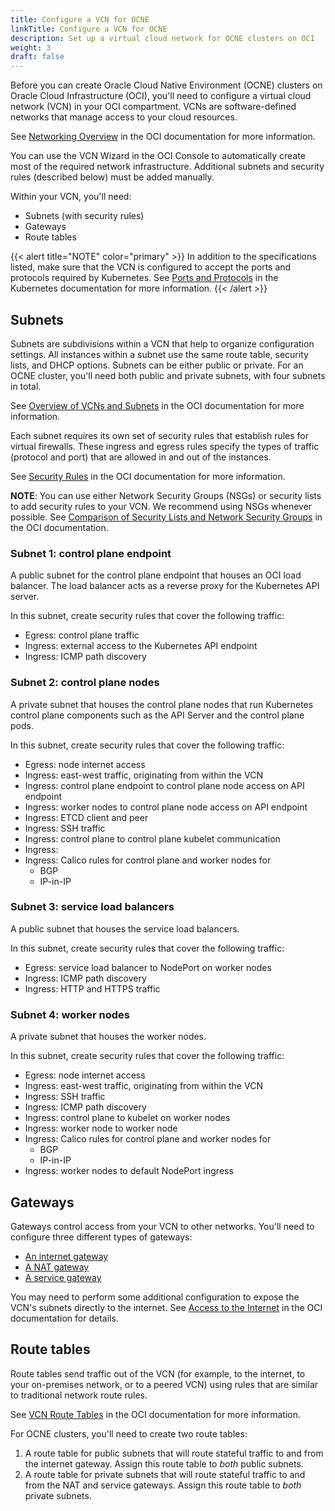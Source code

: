 ```yaml
---
title: Configure a VCN for OCNE
linkTitle: Configure a VCN for OCNE
description: Set up a virtual cloud network for OCNE clusters on OCI
weight: 3
draft: false
---
```


Before you can create Oracle Cloud Native Environment (OCNE) clusters on Oracle Cloud Infrastructure (OCI), you'll need to configure a virtual cloud network (VCN) in your OCI compartment. VCNs are software-defined networks that manage access to your cloud resources.

See [Networking Overview](https://docs.oracle.com/en-us/iaas/Content/Network/Concepts/overview.htm#network_landing) in the OCI documentation for more information.

You can use the VCN Wizard in the OCI Console to automatically create most of the required network infrastructure. Additional subnets and security rules (described below) must be added manually.

Within your VCN, you'll need:
* Subnets (with security rules)
* Gateways
* Route tables

{{< alert title="NOTE" color="primary" >}}
In addition to the specifications listed, make sure that the VCN is configured to accept the ports and protocols required by Kubernetes. See [Ports and Protocols](https://kubernetes.io/docs/reference/networking/ports-and-protocols/) in the Kubernetes documentation for more information.
{{< /alert >}}

## Subnets

Subnets are subdivisions within a VCN that help to organize configuration settings. All instances within a subnet use the same route table, security lists, and DHCP options. Subnets can be either public or private. For an OCNE cluster, you'll need both public and private subnets, with four subnets in total.

See [Overview of VCNs and Subnets](https://docs.oracle.com/en-us/iaas/Content/Network/Tasks/Overview_of_VCNs_and_Subnets.htm#Overview) in the OCI documentation for more information.

Each subnet requires its own set of security rules that establish rules for virtual firewalls. These ingress and egress rules specify the types of traffic (protocol and port) that are allowed in and out of the instances.

See [Security Rules](https://docs.oracle.com/en-us/iaas/Content/Network/Concepts/securityrules.htm#Security_Rules) in the OCI documentation for more information.

**NOTE**: You can use either Network Security Groups (NSGs) or security lists to add security rules to your VCN. We recommend using NSGs whenever possible. See [Comparison of Security Lists and Network Security Groups](https://docs.oracle.com/en-us/iaas/Content/Network/Concepts/securityrules.htm#comparison) in the OCI documentation.

### Subnet 1: control plane endpoint

A public subnet for the control plane endpoint that houses an OCI load balancer. The load balancer acts as a reverse proxy for the Kubernetes API server.

In this subnet, create security rules that cover the following traffic:

* Egress: control plane traffic
* Ingress: external access to the Kubernetes API endpoint
* Ingress: ICMP path discovery

### Subnet 2: control plane nodes

A private subnet that houses the control plane nodes that run Kubernetes control plane components such as the API Server and the control plane pods.

In this subnet, create security rules that cover the following traffic:

* Egress: node internet access
* Ingress: east-west traffic, originating from within the VCN
* Ingress: control plane endpoint to control plane node access on API endpoint
* Ingress: worker nodes to control plane node access on API endpoint
* Ingress: ETCD client and peer
* Ingress: SSH traffic
* Ingress: control plane to control plane kubelet communication
* Ingress:
* Ingress: Calico rules for control plane and worker nodes for
    * BGP
    * IP-in-IP

### Subnet 3: service load balancers

A public subnet that houses the service load balancers.

In this subnet, create security rules that cover the following traffic:

* Egress: service load balancer to NodePort on worker nodes
* Ingress: ICMP path discovery
* Ingress: HTTP and HTTPS traffic

### Subnet 4: worker nodes

A private subnet that houses the worker nodes.

In this subnet, create security rules that cover the following traffic:

* Egress: node internet access
* Ingress: east-west traffic, originating from within the VCN
* Ingress: SSH traffic
* Ingress: ICMP path discovery
* Ingress: control plane to kubelet on worker nodes
* Ingress: worker node to worker node
* Ingress: Calico rules for control plane and worker nodes for
    * BGP
    * IP-in-IP
* Ingress: worker nodes to default NodePort ingress

## Gateways

Gateways control access from your VCN to other networks. You'll need to configure three different types of gateways:

* [An internet gateway](https://docs.oracle.com/en-us/iaas/Content/Network/Tasks/managingIGs.htm)
* [A NAT gateway](https://docs.oracle.com/en-us/iaas/Content/Network/Tasks/NATgateway.htm#NAT_Gateway)
* [A service gateway](https://docs.oracle.com/en-us/iaas/Content/Network/Tasks/servicegateway.htm#Access_to_Oracle_Services_Service_Gateway)

You may need to perform some additional configuration to expose the VCN's subnets directly to the internet. See [Access to the Internet](https://docs.oracle.com/en-us/iaas/Content/Network/Concepts/overview.htm#Private) in the OCI documentation for details.

## Route tables

Route tables send traffic out of the VCN (for example, to the internet, to your on-premises network, or to a peered VCN) using rules that are similar to traditional network route rules.

See [VCN Route Tables](https://docs.oracle.com/en-us/iaas/Content/Network/Tasks/managingroutetables.htm#Route2) in the OCI documentation for more information.

For OCNE clusters, you'll need to create two route tables:

1. A route table for public subnets that will route stateful traffic to and from the internet gateway. Assign this route table to *both* public subnets.
1. A route table for private subnets that will route stateful traffic to and from the NAT and service gateways. Assign this route table to *both* private subnets.